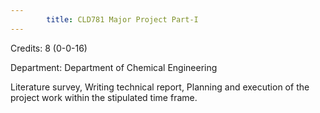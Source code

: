 ```yaml
---
        title: CLD781 Major Project Part-I
---
```

Credits: 8 (0-0-16)

Department: Department of Chemical Engineering

Literature survey, Writing technical report, Planning and execution of the project work within the stipulated time frame.